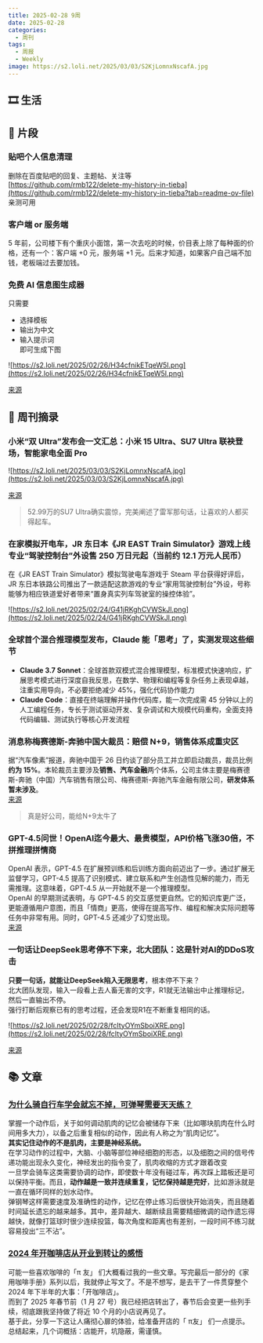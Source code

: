 ```yaml
---
title: 2025-02-28 9周
date: 2025-02-28
categories:
  - 周刊
tags:
  - 周报
  - Weekly
image: https://s2.loli.net/2025/03/03/S2KjLomnxNscafA.jpg
---
```

## 🎞️ 生活
## 💭 片段
### 贴吧个人信息清理
删除在百度贴吧的回复、主题帖、关注等  
[https://github.com/rmb122/delete-my-history-in-tieba](https://github.com/rmb122/delete-my-history-in-tieba?tab=readme-ov-file)  
亲测可用

### 客户端 or 服务端
5 年前，公司楼下有个重庆小面馆，第一次去吃的时候，价目表上除了每种面的价格，还有一个：客户端 +0 元，服务端 +1 元。后来才知道，如果客户自己端不加钱，老板端过去要加钱。

### 免费 AI 信息图生成器
只需要
- 选择模板
- 输出为中文
- 输入提示词  
即可生成下图

![https://s2.loli.net/2025/02/26/H34cfnikETqeW5I.png](https://s2.loli.net/2025/02/26/H34cfnikETqeW5I.png)

[来源](https://vdraw.ai/ai-infographic-generator?utm_source=homeCTA)

## 📰 周刊摘录
### 小米“双 Ultra”发布会一文汇总：小米 15 Ultra、SU7 Ultra 联袂登场，智能家电全面 Pro

![https://s2.loli.net/2025/03/03/S2KjLomnxNscafA.jpg](https://s2.loli.net/2025/03/03/S2KjLomnxNscafA.jpg)

[来源](https://www.ithome.com/0/834/194.htm)
> 52.99万的SU7 Ultra确实震惊，完美阐述了雷军那句话，让喜欢的人都买得起车。

### 在家模拟开电车，JR 东日本《JR EAST Train Simulator》游戏上线专业“驾驶控制台”外设售 250 万日元起（当前约 12.1 万元人民币）
在《JR EAST Train Simulator》模拟驾驶电车游戏于 Steam 平台获得好评后，JR 东日本铁路公司推出了一款适配这款游戏的专业“家用驾驶控制台”外设，号称能够为相应铁道爱好者带来“置身真实列车驾驶室的操控体验”。

![https://s2.loli.net/2025/02/24/G41jRKghCVWSkJl.png](https://s2.loli.net/2025/02/24/G41jRKghCVWSkJl.png)

### 全球首个混合推理模型发布，Claude 能「思考」了，实测发现这些细节
- **Claude 3.7 Sonnet**：全球首款双模式混合推理模型，标准模式快速响应，扩展思考模式进行深度自我反思，在数学、物理和编程等复杂任务上表现卓越，注重实用导向，不必要拒绝减少 45%，强化代码协作能力
- **Claude Code**：直接在终端理解并操作代码库，能一次完成需 45 分钟以上的人工编程任务，专长于测试驱动开发、复杂调试和大规模代码重构，全面支持代码编辑、测试执行等核心开发流程

### 消息称梅赛德斯-奔驰中国大裁员：赔偿 N+9，销售体系成重灾区
据“汽车像素”报道，奔驰中国于 26 日约谈了部分员工并立即启动裁员，裁员比例**约为 15%**。本轮裁员主要涉及**销售、汽车金融**两个体系，公司主体主要是梅赛德斯-奔驰（中国）汽车销售有限公司、梅赛德斯-奔驰汽车金融有限公司，**研发体系暂未涉及**。  
[来源](https://www.ithome.com/0/833/939.htm)
> 真是好公司，能给N+9太牛了

### GPT-4.5问世！OpenAI迄今最大、最贵模型，API价格飞涨30倍，不拼推理拼情商
OpenAI 表示，GPT-4.5 在扩展预训练和后训练方面向前迈出了一步。通过扩展无监督学习，GPT-4.5 提高了识别模式、建立联系和产生创造性见解的能力，而无需推理。这意味着，GPT-4.5 从一开始就不是一个推理模型。  
OpenAI 的早期测试表明，与 GPT-4.5 的交互感觉更自然。它的知识库更广泛，更能遵循用户意图，而且「情商」更高，使得在提高写作、编程和解决实际问题等任务中非常有用。同时，GPT-4.5 还减少了幻觉出现。  
[来源](https://www.jiqizhixin.com/articles/2025-02-28)

### 一句话让DeepSeek思考停不下来，北大团队：这是针对AI的DDoS攻击
**只要一句话，就能让DeepSeek陷入无限思考**，根本停不下来？  
北大团队发现，输入一段看上去人畜无害的文字，R1就无法输出中止推理标记，然后一直输出不停。  
强行打断后观察已有的思考过程，还会发现R1在不断重复相同的话。

![https://s2.loli.net/2025/02/28/fcItyOYmSboiXRE.png](https://s2.loli.net/2025/02/28/fcItyOYmSboiXRE.png)

[来源](https://www.qbitai.com/2025/02/260063.html)

## 📚 文章
### [为什么骑自行车学会就忘不掉，可弹琴需要天天练？](https://mp.weixin.qq.com/s?__biz=MTg1MjI3MzY2MQ==&mid=2652302559&idx=1&sn=1a3c83b6163479754492d35af849ffb8&chksm=5cf384798d066044c94a9433981e9f38f571bef62418829240947d657f0b73664b524f58bafb#rd)
掌握一个动作后，关于如何调动肌肉的记忆会被储存下来（比如哪块肌肉在什么时间用多大力），以备之后重复相似的动作，因此有人称之为“肌肉记忆”。  
**其实记住动作的不是肌肉，主要是神经系统。**  
在学习动作的过程中，大脑、小脑等部位神经细胞的形态，以及细胞之间的信号传递功能出现永久变化，神经发出的指令变了，肌肉收缩的方式才跟着改变  
一旦学会骑车这类需要协调的动作，即使数十年没有碰过车，再次踩上踏板还是可以保持平衡。而且，**动作越是一致并连续重复，记忆保持越是完好**，比如游泳就是一直在循环同样的划水动作。  
弹钢琴这样需要速度及准确性的动作，记忆在停止练习后很快开始消失，而且随着时间延长遗忘的越来越多。其中，差异越大、越断续且需要精细微调的动作遗忘得越快，就像打篮球时很少连续投篮，每次角度和距离也有差别，一段时间不练习就容易投出“三不沾”。

### [2024 年开咖啡店从开业到转让的感悟](https://sspai.com/post/96419)
可能一些喜欢咖啡的「π 友」 们大概看过我的一些文章。写完最后一部分的《家用咖啡手册》系列以后，我就停止写文了。不是不想写，是去干了一件贯穿整个 2024 年下半年的大事：「开咖啡店」。  
而到了 2025 年春节前（1 月 27 号）我已经把店转出了，春节后会变更一些列手续，彻底跟我坚持做了将近 10 个月的小店说再见了。  
基于此，分享一下这让人痛彻心扉的体验，给准备开店的「 π友」 们一点提示。总结起来，几个词概括：店能开，坑隐蔽，需谨慎。

